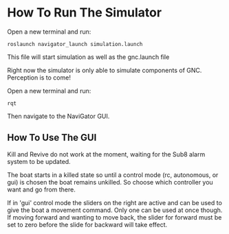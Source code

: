 # **How To Run The Simulator**

Open a new terminal and run:

    roslaunch navigator_launch simulation.launch

This file will start simulation as well as the gnc.launch file

Right now the simulator is only able to simulate components of GNC. Perception is to come!

Open a new terminal and run:

    rqt

Then navigate to the NaviGator GUI.  

## How To Use The GUI

Kill and Revive do not work at the moment, waiting for the Sub8 alarm system to be updated. 

The boat starts in a killed state so until a control mode (rc, autonomous, or gui) is chosen the boat remains unkilled. So choose which controller you want and go from there. 

If in 'gui' control mode the sliders on the right are active and can be used to give the boat a movement command. Only one can be used at once though. If moving forward and wanting to move back, the slider for forward must be set to zero before the slide for backward will take effect. 